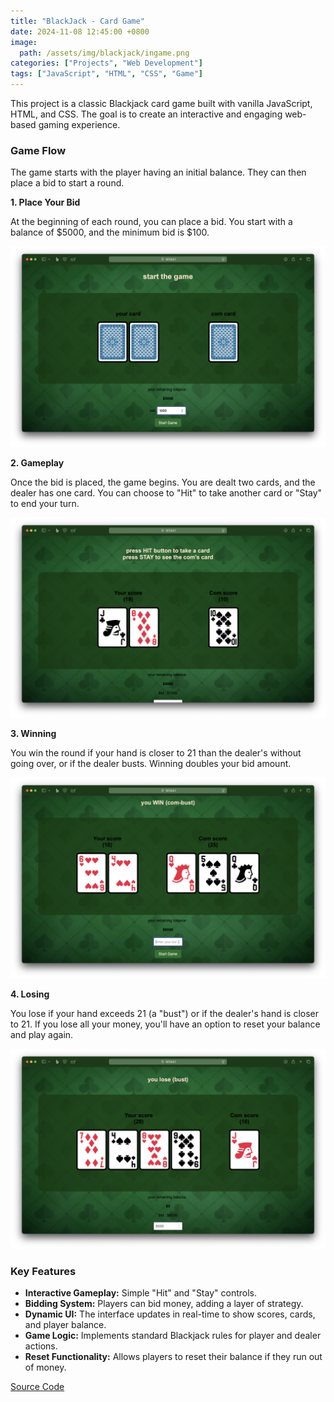 ```yaml
---
title: "BlackJack - Card Game"
date: 2024-11-08 12:45:00 +0800
image:
  path: /assets/img/blackjack/ingame.png
categories: ["Projects", "Web Development"]
tags: ["JavaScript", "HTML", "CSS", "Game"]
---
```


This project is a classic Blackjack card game built with vanilla JavaScript, HTML, and CSS. The goal is to create an interactive and engaging web-based gaming experience.

### Game Flow

The game starts with the player having an initial balance. They can then place a bid to start a round.

**1. Place Your Bid**

At the beginning of each round, you can place a bid. You start with a balance of $5000, and the minimum bid is $100.

![Start Screen](/assets/img/blackjack/start.png)

**2. Gameplay**

Once the bid is placed, the game begins. You are dealt two cards, and the dealer has one card. You can choose to "Hit" to take another card or "Stay" to end your turn.

![In-Game Screen](/assets/img/blackjack/ingame.png)

**3. Winning**

You win the round if your hand is closer to 21 than the dealer's without going over, or if the dealer busts. Winning doubles your bid amount.

![Win Screen](/assets/img/blackjack/win.png)

**4. Losing**

You lose if your hand exceeds 21 (a "bust") or if the dealer's hand is closer to 21. If you lose all your money, you'll have an option to reset your balance and play again.

![Lose Screen](/assets/img/blackjack/lose.png)

### Key Features

- **Interactive Gameplay:** Simple "Hit" and "Stay" controls.
- **Bidding System:** Players can bid money, adding a layer of strategy.
- **Dynamic UI:** The interface updates in real-time to show scores, cards, and player balance.
- **Game Logic:** Implements standard Blackjack rules for player and dealer actions.
- **Reset Functionality:** Allows players to reset their balance if they run out of money.

<a href="https://github.com/taste123/Ray-S-Web/tree/main/WEB5" target="_blank" class="btn btn-primary">
  <i class="fas fa-fw fa-code"></i>
  Source Code
</a>